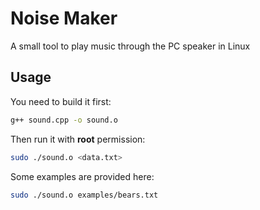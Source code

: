 # Noise Maker

A small tool to play music through the PC speaker in Linux

## Usage

You need to build it first:

```bash
g++ sound.cpp -o sound.o
```

Then run it with **root** permission:

```bash
sudo ./sound.o <data.txt>
```

Some examples are provided here:

```bash
sudo ./sound.o examples/bears.txt
```